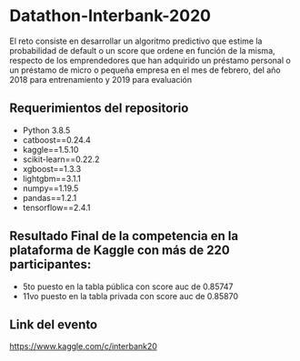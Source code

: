 # Datathon-Interbank-2020
El reto consiste en desarrollar un algoritmo predictivo que estime la probabilidad de default o un score que ordene en función de la misma, respecto de los emprendedores que han adquirido un préstamo personal o un préstamo de micro o pequeña empresa en el mes de febrero, del año 2018 para entrenamiento y 2019 para evaluación

## Requerimientos del repositorio
* Python 3.8.5
* catboost==0.24.4
* kaggle==1.5.10
* scikit-learn==0.22.2
* xgboost==1.3.3
* lightgbm==3.1.1
* numpy==1.19.5
* pandas==1.2.1
* tensorflow==2.4.1

## Resultado Final de la competencia en la plataforma de Kaggle con más de 220 participantes: 
* 5to puesto en la tabla pública con score auc de 0.85747 
* 11vo puesto en la tabla privada con score auc de 0.85870 

## Link del evento
https://www.kaggle.com/c/interbank20
